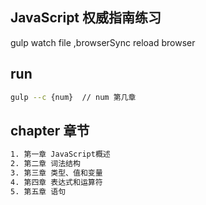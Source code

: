 ## JavaScript 权威指南练习
gulp watch file ,browserSync reload browser

## run
```bash
gulp --c {num}  // num 第几章
```

## chapter 章节
```bash
1. 第一章 JavaScript概述
2. 第二章 词法结构
3. 第三章 类型、值和变量
4. 第四章 表达式和运算符
5. 第五章 语句
```
